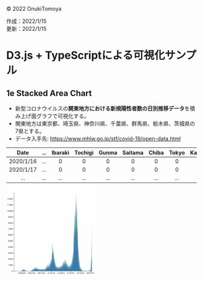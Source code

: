 ©︎ 2022 OnukiTomoya  

作成：2022/1/15  
更新：2022/1/15  


# D3.js + TypeScriptによる可視化サンプル

## 1e Stacked Area Chart
- 新型コロナウイルスの**関東地方における新規陽性者数の日別推移データ**を積み上げ面グラフで可視化する。
- 関東地方は東京都、埼玉県、神奈川県、千葉県、群馬県、栃木県、茨城県の7県とする。
- データ入手先: https://www.mhlw.go.jp/stf/covid-19/open-data.html

| Date      | ...    | Ibaraki  | Tochigi | Gunma | Saitama | Chiba | Tokyo | Kanagawa | ...  |
| :----:    | :----: | :----:   | :----:  | :----:| :----:  | :----:| :----:| :----:   | ---- |
| 2020/1/16 | ...    |  0       |   0     |  0    |  0      |  0    |  0    |  0       | ...  |
| 2020/1/17 | ...    |  0       |   0     |  0    |  0      |  0    |  0    |  0       | ...  |
| ...       | ...    | ...      | ...     | ...   | ...     | ...   | ...   | ...      | ...  |

<img src="./img/1e_StackedAreaChart.png" width="50%">
